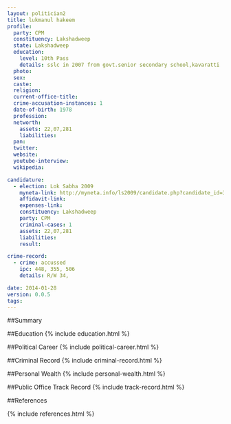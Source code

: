 ```yaml
---
layout: politician2
title: lukmanul hakeem
profile: 
  party: CPM
  constituency: Lakshadweep
  state: Lakshadweep
  education: 
    level: 10th Pass
    details: sslc in 2007 from govt.senior secondary school,kavaratti
  photo: 
  sex: 
  caste: 
  religion: 
  current-office-title: 
  crime-accusation-instances: 1
  date-of-birth: 1978
  profession: 
  networth: 
    assets: 22,07,281
    liabilities: 
  pan: 
  twitter: 
  website: 
  youtube-interview: 
  wikipedia: 

candidature: 
  - election: Lok Sabha 2009
    myneta-link: http://myneta.info/ls2009/candidate.php?candidate_id=320
    affidavit-link: 
    expenses-link: 
    constituency: Lakshadweep 
    party: CPM
    criminal-cases: 1
    assets: 22,07,281
    liabilities: 
    result:  

crime-record: 
  - crime: accussed
    ipc: 448, 355, 506
    details: R/W 34, 

date: 2014-01-28
version: 0.0.5
tags: 
---
```

##Summary


##Education
{% include education.html %}


##Political Career
{% include political-career.html %}


##Criminal Record
{% include criminal-record.html %}


##Personal Wealth
{% include personal-wealth.html %}


##Public Office Track Record
{% include track-record.html %}


##References


{% include references.html %}